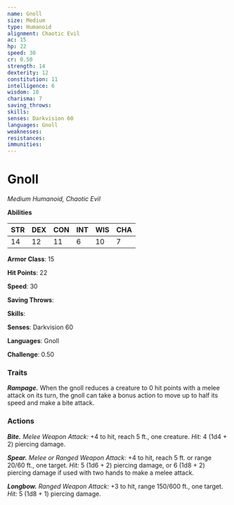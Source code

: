 ```yaml
---
name: Gnoll
size: Medium
type: Humanoid
alignment: Chaotic Evil
ac: 15
hp: 22
speed: 30
cr: 0.50
strength: 14
dexterity: 12
constitution: 11
intelligence: 6
wisdom: 10
charisma: 7
saving_throws: 
skills: 
senses: Darkvision 60
languages: Gnoll
weaknesses:
resistances:
immunities:
---
```


# Gnoll

*Medium Humanoid, Chaotic Evil*

**Abilities**

| STR | DEX | CON | INT | WIS | CHA |
| --- | --- | --- | --- | --- | --- |
| 14 | 12 | 11 | 6 | 10 | 7 |

**Armor Class**: 15

**Hit Points**: 22

**Speed**: 30

**Saving Throws**: 

**Skills**: 

**Senses**: Darkvision 60

**Languages**: Gnoll

**Challenge**: 0.50


### Traits
***Rampage.*** When the gnoll reduces a creature to 0 hit points with a melee attack on its turn, the gnoll can take a bonus action to move up to half its speed and make a bite attack.

### Actions
***Bite.*** *Melee Weapon Attack:* +4 to hit, reach 5 ft., one creature. *Hit:* 4 (1d4 + 2) piercing damage. 

***Spear.*** *Melee or *Ranged Weapon Attack:** +4 to hit, reach 5 ft. or range 20/60 ft., one target. *Hit:* 5 (1d6 + 2) piercing damage, or 6 (1d8 + 2) piercing damage if used with two hands to make a melee attack. 

***Longbow.*** *Ranged Weapon Attack:* +3 to hit, range 150/600 ft., one target. *Hit:* 5 (1d8 + 1) piercing damage.
